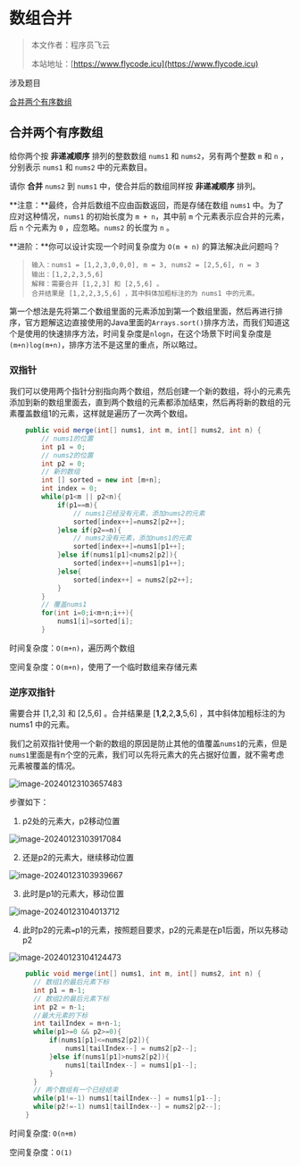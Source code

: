# 数组合并
> 本文作者：程序员飞云
>
> 本站地址：[https://www.flycode.icu](https://www.flycode.icu)

涉及题目

[合并两个有序数组](https://leetcode.cn/problems/merge-sorted-array/description/)



## 合并两个有序数组

给你两个按 **非递减顺序** 排列的整数数组 `nums1` 和 `nums2`，另有两个整数 `m` 和 `n` ，分别表示 `nums1` 和 `nums2` 中的元素数目。

请你 **合并** `nums2` 到 `nums1` 中，使合并后的数组同样按 **非递减顺序** 排列。

**注意：**最终，合并后数组不应由函数返回，而是存储在数组 `nums1` 中。为了应对这种情况，`nums1` 的初始长度为 `m + n`，其中前 `m` 个元素表示应合并的元素，后 `n` 个元素为 `0` ，应忽略。`nums2` 的长度为 `n` 。

**进阶：**你可以设计实现一个时间复杂度为 `O(m + n)` 的算法解决此问题吗？

> ```
> 输入：nums1 = [1,2,3,0,0,0], m = 3, nums2 = [2,5,6], n = 3
> 输出：[1,2,2,3,5,6]
> 解释：需要合并 [1,2,3] 和 [2,5,6] 。
> 合并结果是 [1,2,2,3,5,6] ，其中斜体加粗标注的为 nums1 中的元素。
> ```

第一个想法是先将第二个数组里面的元素添加到第一个数组里面，然后再进行排序，官方题解这边直接使用的Java里面的`Arrays.sort()`排序方法，而我们知道这个是使用的快速排序方法，时间复杂度是`nlogn`，在这个场景下时间复杂度是`(m+n)log(m+n)`，排序方法不是这里的重点，所以略过。

### 双指针

我们可以使用两个指针分别指向两个数组，然后创建一个新的数组，将小的元素先添加到新的数组里面去，直到两个数组的元素都添加结束，然后再将新的数组的元素覆盖数组1的元素，这样就是遍历了一次两个数组。

```java
    public void merge(int[] nums1, int m, int[] nums2, int n) {
        // nums1的位置
        int p1 = 0;
        // nums2的位置
        int p2 = 0;
        // 新的数组
        int [] sorted = new int [m+n];
        int index = 0;
        while(p1<m || p2<n){
            if(p1==m){
                // nums1已经没有元素，添加nums2的元素
                sorted[index++]=nums2[p2++];
            }else if(p2==n){
                // nums2没有元素，添加nums1的元素
                sorted[index++]=nums1[p1++];
            }else if(nums1[p1]<nums2[p2]){
                sorted[index++]=nums1[p1++];
            }else{
                sorted[index++] = nums2[p2++];
            }
        }
        // 覆盖nums1
        for(int i=0;i<m+n;i++){
            nums1[i]=sorted[i];
        }
```

时间复杂度：`O(m+n)`，遍历两个数组

空间复杂度：`O(m+n)`，使用了一个临时数组来存储元素



### 逆序双指针

需要合并 [1,2,3] 和 [2,5,6] 。合并结果是 [**1**,**2**,2,**3**,5,6] ，其中斜体加粗标注的为 nums1 中的元素。

我们之前双指针使用一个新的数组的原因是防止其他的值覆盖`nums1`的元素，但是`nums1`里面是有n个空的元素，我们可以先将元素大的先占据好位置，就不需考虑元素被覆盖的情况。

![image-20240123103657483](https://flycodeu-1314556962.cos.ap-nanjing.myqcloud.com//codeCenterImg/202401231036537.png)

步骤如下：

1.  p2处的元素大，p2移动位置

![image-20240123103917084](https://flycodeu-1314556962.cos.ap-nanjing.myqcloud.com//codeCenterImg/202401231039139.png)

2. 还是p2的元素大，继续移动位置

![image-20240123103939667](https://flycodeu-1314556962.cos.ap-nanjing.myqcloud.com//codeCenterImg/202401231039717.png)

3. 此时是p1的元素大，移动位置

![image-20240123104013712](https://flycodeu-1314556962.cos.ap-nanjing.myqcloud.com//codeCenterImg/202401231040765.png)

4. 此时p2的元素`=`p1的元素，按照题目要求，p2的元素是在p1后面，所以先移动p2

![image-20240123104124473](https://flycodeu-1314556962.cos.ap-nanjing.myqcloud.com//codeCenterImg/202401231041526.png)



```java
    public void merge(int[] nums1, int m, int[] nums2, int n) {
      // 数组1的最后元素下标
      int p1 = m-1;
      // 数组2的最后元素下标
      int p2 = n-1;
      //最大元素的下标
      int tailIndex = m+n-1;
      while(p1>=0 && p2>=0){
          if(nums1[p1]<=nums2[p2]){
              nums1[tailIndex--] = nums2[p2--];
          }else if(nums1[p1]>nums2[p2]){
              nums1[tailIndex--] = nums1[p1--];
          }
      } 
      // 两个数组有一个已经结束
      while(p1!=-1) nums1[tailIndex--] = nums1[p1--];
      while(p2!=-1) nums1[tailIndex--] = nums2[p2--];
    }
```

时间复杂度: `O(n+m)`

空间复杂度：`O(1)`

